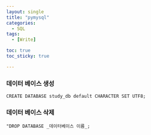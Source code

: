 ```yaml
---
layout: single
title: "pymysql"
categories:
  - SQL
tags:
  - [Write]

toc: true
toc_sticky: true

---
```



### 데이터 베이스 생성
```
CREATE DATABASE study_db default CHARACTER SET UTF8; 
```


### 데이터 베이스 삭제
```
"DROP DATABASE _데이터베이스 이름_;
```

